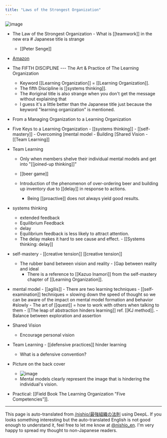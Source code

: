 ```yaml
---
title: "Laws of the Strongest Organization"
---
```


![image](https://gyazo.com/a761a472b7cf15d005a85bf176472d55/thumb/1000)
- The Law of the Strongest Organization - What is [[teamwork]] in the new era # Japanese title is strange
    - [[Peter Senge]]
- [Amazon](http://amzn.to/2vP8Bxx)
- The FIFTH DISCIPLINE --- The Art & Practice of The Learning Organization
    - Keyword [[Learning Organization]] = [[Learning Organization]].
    - The fifth Discipline is [[systems thinking]].
    - The #original title is also strange when you don't get the message without explaining that
    - I guess it's a little better than the Japanese title just because the keyword "learning organization" is mentioned.

- From a Managing Organization to a Learning Organization
- Five Keys to a Learning Organization
        - [[systems thinking]]
        - [[self-mastery]]
        - Overcoming [mental model
        - Building [Shared Vision
        - [[Team Learning]]

- Team Learning
    - Only when members shelve their individual mental models and get into "[[joined-up thinking]]"

    - [[beer game]]
    - Introduction of the phenomenon of over-ordering beer and building up inventory due to [[delay]] in response to actions.
        - Being [[proactive]] does not always yield good results.

- systems thinking
    - extended feedback
    - Equilibrium Feedback
    - delay
    - Equilibrium feedback is less likely to attract attention.
    - The delay makes it hard to see cause and effect.
            - [[Systems thinking: delay]]

- self-mastery
        - [[creative tension]]   [[creative tension]]
    - The rubber band between vision and reality
            - [Gap between reality and ideal
        - There is a reference to [[Kazuo Inamori]] from the self-mastery chapter of [[Learning Organization]].

- mental model
        - [[agilis]]
        - There are two learning techniques
                - [[self-examination]] techniques = slowing down the speed of thought so we can be aware of the impact on mental model formation and behavior #slowly
                - The art of [[quest]] = how to work with others when talking to them
        - [[The leap of abstraction hinders learning]] ref. [[KJ method]].
        - Balance between exploration and assertion

- Shared Vision
    - Encourage personal vision

- Team Learning
        - [[defensive practices]] hinder learning
    - What is a defensive convention?

- Picture on the back cover
    - ![image](https://gyazo.com/0f98b59c6f0a359b80b2edab111d4015/thumb/1000)
    - Mental models clearly represent the image that is hindering the individual's vision.



- Practical: [[Field Book The Learning Organization "Five Competencies"]].
---
This page is auto-translated from [/nishio/最強組織の法則](https://scrapbox.io/nishio/最強組織の法則) using DeepL. If you looks something interesting but the auto-translated English is not good enough to understand it, feel free to let me know at [@nishio_en](https://twitter.com/nishio_en). I'm very happy to spread my thought to non-Japanese readers.
